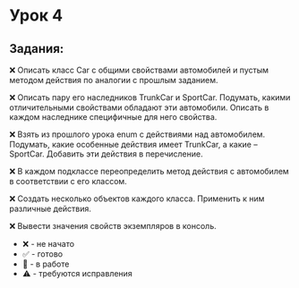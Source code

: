 # Урок 4
## Задания:

:x: Описать класс Car c общими свойствами автомобилей и пустым методом действия по аналогии с прошлым заданием. <br/>

:x: Описать пару его наследников TrunkCar и SportCar. Подумать, какими отличительными свойствами обладают эти автомобили. Описать в каждом наследнике специфичные для него свойства. <br/>

:x: Взять из прошлого урока enum с действиями над автомобилем. Подумать, какие особенные действия имеет TrunkCar, а какие – SportCar. Добавить эти действия в перечисление. <br/>

:x: В каждом подклассе переопределить метод действия с автомобилем в соответствии с его классом. <br/>

:x: Создать несколько объектов каждого класса. Применить к ним различные действия. <br/>

:x: Вывести значения свойств экземпляров в консоль. <br/>


* :x: - не начато
* :white_check_mark: - готово
* :memo: - в работе
* :warning: - требуются исправления
